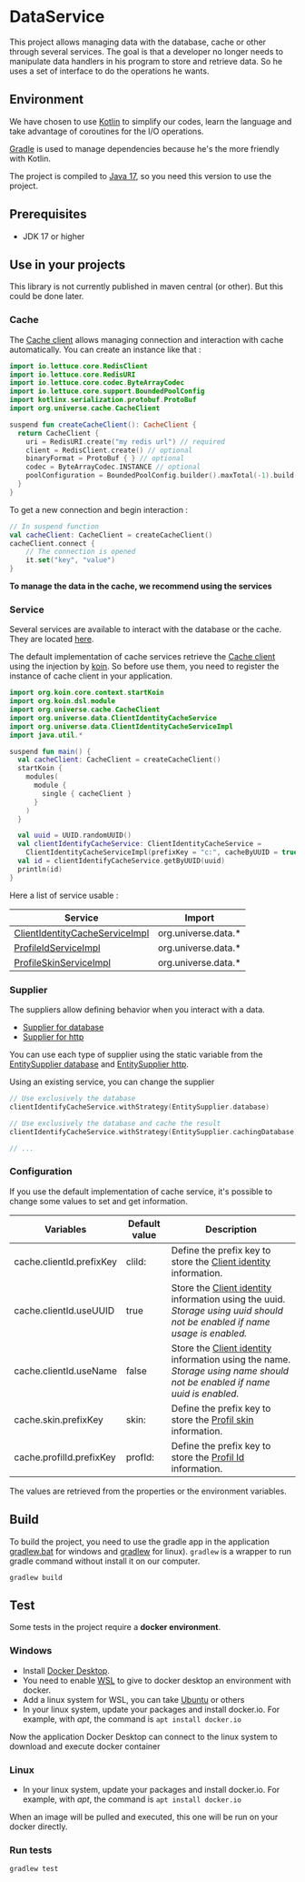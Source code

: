 # DataService

This project allows managing data with the database, cache or other through several services. The goal is that a
developer no longer needs to manipulate data handlers in his program to store and retrieve data. So he uses a set of
interface to do the operations he wants.

## Environment

We have chosen to use [Kotlin](https://kotlinlang.org/) to simplify our codes, learn the language and take advantage of
coroutines for the I/O operations.

[Gradle](https://gradle.org/) is used to manage dependencies because he's the more friendly with Kotlin.

The project is compiled to [Java 17](https://www.oracle.com/java/technologies/javase/jdk17-archive-downloads.html), so
you need this version to use the project.

## Prerequisites

- JDK 17 or higher

## Use in your projects

This library is not currently published in maven central (or other). But this could be done later.

### Cache

The [Cache client](src/main/kotlin/org/universe/cache/CacheClient.kt) allows managing connection and interaction with
cache automatically. You can create an instance like that :

```kotlin
import io.lettuce.core.RedisClient
import io.lettuce.core.RedisURI
import io.lettuce.core.codec.ByteArrayCodec
import io.lettuce.core.support.BoundedPoolConfig
import kotlinx.serialization.protobuf.ProtoBuf
import org.universe.cache.CacheClient

suspend fun createCacheClient(): CacheClient {
  return CacheClient {
    uri = RedisURI.create("my redis url") // required
    client = RedisClient.create() // optional
    binaryFormat = ProtoBuf { } // optional
    codec = ByteArrayCodec.INSTANCE // optional
    poolConfiguration = BoundedPoolConfig.builder().maxTotal(-1).build() // optional
  }
}
```

To get a new connection and begin interaction :

```kotlin
// In suspend function
val cacheClient: CacheClient = createCacheClient()
cacheClient.connect {
    // The connection is opened
    it.set("key", "value")
}
```

**To manage the data in the cache, we recommend using the services**

### Service

Several services are available to interact with the database or the cache. They are
located [here](src/main/kotlin/org/universe/data).

The default implementation of cache services retrieve
the [Cache client](src/main/kotlin/org/universe/cache/CacheClient.kt) using the injection
by [koin](https://github.com/InsertKoinIO/koin). So before use them, you need to register the instance of cache client
in your application.

```kotlin
import org.koin.core.context.startKoin
import org.koin.dsl.module
import org.universe.cache.CacheClient
import org.universe.data.ClientIdentityCacheService
import org.universe.data.ClientIdentityCacheServiceImpl
import java.util.*

suspend fun main() {
  val cacheClient: CacheClient = createCacheClient()
  startKoin {
    modules(
      module {
        single { cacheClient }
      }
    )
  }

  val uuid = UUID.randomUUID()
  val clientIdentifyCacheService: ClientIdentityCacheService =
    ClientIdentityCacheServiceImpl(prefixKey = "c:", cacheByUUID = true, cacheByName = false)
  val id = clientIdentifyCacheService.getByUUID(uuid)
  println(id)
}
```

Here a list of service usable :

| Service                                                                               | Import               |
|---------------------------------------------------------------------------------------|----------------------|
| [ClientIdentityCacheServiceImpl](src/main/kotlin/org/universe/data/ClientIdentity.kt) | org.universe.data.*  |
| [ProfileIdServiceImpl](src/main/kotlin/org/universe/data/ProfileId.kt)                | org.universe.data.*  |
| [ProfileSkinServiceImpl](src/main/kotlin/org/universe/data/ProfileSkin.kt)            | org.universe.data.*  |

### Supplier

The suppliers allow defining behavior when you interact with a data.

- [Supplier for database](src/main/kotlin/org/universe/supplier/database)
- [Supplier for http](src/main/kotlin/org/universe/supplier/http)

You can use each type of supplier using the static variable from the 
[EntitySupplier database](src/main/kotlin/org/universe/supplier/database/EntitySupplier.kt) and 
[EntitySupplier http](src/main/kotlin/org/universe/supplier/http/EntitySupplier.kt).

Using an existing service, you can change the supplier

```kotlin
// Use exclusively the database
clientIdentifyCacheService.withStrategy(EntitySupplier.database)

// Use exclusively the database and cache the result
clientIdentifyCacheService.withStrategy(EntitySupplier.cachingDatabase)

// ...
```

### Configuration

If you use the default implementation of cache service, it's possible to change some values to set and get information.

| Variables                | Default value | Description                                                                                                                                                                       |
|--------------------------|---------------|-----------------------------------------------------------------------------------------------------------------------------------------------------------------------------------|
| cache.clientId.prefixKey | cliId:        | Define the prefix key to store the [Client identity](src/main/kotlin/org/universe/data/ClientIdentity.kt) information.                                                            |
| cache.clientId.useUUID   | true          | Store the [Client identity](src/main/kotlin/org/universe/data/ClientIdentity.kt) information using the uuid. *Storage using uuid should not be enabled if name usage is enabled.* |
| cache.clientId.useName   | false         | Store the [Client identity](src/main/kotlin/org/universe/data/ClientIdentity.kt) information using the name. *Storage using name should not be enabled if name uuid is enabled.*  |
| cache.skin.prefixKey     | skin:         | Define the prefix key to store the [Profil skin](src/main/kotlin/org/universe/data/ProfileSkin.kt) information.                                                                   |
| cache.profilId.prefixKey | profId:       | Define the prefix key to store the [Profil Id](src/main/kotlin/org/universe/data/ProfileId.kt) information.                                                                       |

The values are retrieved from the properties or the environment variables.

## Build

To build the project, you need to use the gradle app in the application [gradlew.bat](gradlew.bat) for windows and [gradlew](gradlew) for linux).
`gradlew` is a wrapper to run gradle command without install it on our computer.

````shell
gradlew build
````

## Test

Some tests in the project require a **docker environment**.

### Windows

- Install [Docker Desktop](https://www.docker.com/products/docker-desktop/).
- You need to enable [WSL](https://docs.microsoft.com/en-us/windows/wsl/install) to give to docker desktop an
  environment with docker.
- Add a linux system for WSL, you can
  take [Ubuntu](https://apps.microsoft.com/store/detail/ubuntu-20044-lts/9MTTCL66CPXJ) or others
- In your linux system, update your packages and install docker.io. For example, with *apt*, the command
  is `apt install docker.io`

Now the application Docker Desktop can connect to the linux system to download and execute docker container

### Linux

- In your linux system, update your packages and install docker.io. For example, with *apt*, the command
  is `apt install docker.io`

When an image will be pulled and executed, this one will be run on your docker directly.

### Run tests

````shell
gradlew test
````